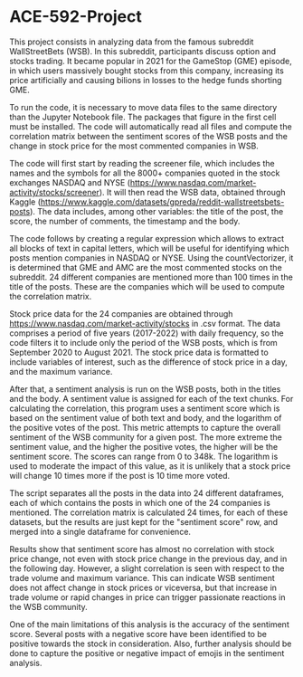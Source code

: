 # ACE-592-Project
This project consists in analyzing data from the famous subreddit WallStreetBets (WSB). In this subreddit, participants discuss option and stocks trading. It became popular in 2021 for the GameStop (GME) episode, in which users massively bought stocks from this company, increasing its price artificially and causing bilions in losses to the hedge funds shorting GME.

To run the code, it is necessary to move data files to the same directory than the Jupyter Notebook file. The packages that figure in the first cell must be installed. The code will automatically read all files and compute the correlation matrix between the sentiment scores of the WSB posts and the change in stock price for the most commented companies in WSB.

The code will first start by reading the screener file, which includes the names and the symbols for all the 8000+ companies quoted in the stock exchanges NASDAQ and NYSE (https://www.nasdaq.com/market-activity/stocks/screener). It will then read the WSB data, obtained through Kaggle (https://www.kaggle.com/datasets/gpreda/reddit-wallstreetsbets-posts). The data includes, among other variables: the title of the post, the score, the number of comments, the timestamp and the body.  

The code follows by creating a regular expression which allows to extract all blocks of text in capital letters, which will be useful for identifying which posts mention companies in NASDAQ or NYSE. Using the countVectorizer, it is determined that GME and AMC are the most commented stocks on the subreddit. 24 different companies are mentioned more than 100 times in the title of the posts. These are the companies which will be used to compute the correlation matrix.

Stock price data for the 24 companies are obtained through https://www.nasdaq.com/market-activity/stocks in .csv format. The data comprises a period of five years (2017-2022) with daily frequency, so the code filters it to include only the period of the WSB posts, which is from September 2020 to August 2021. The stock price data is formatted to include variables of interest, such as the difference of stock price in a day, and the maximum variance.

After that, a sentiment analysis is run on the WSB posts, both in the titles and the body. A sentiment value is assigned for each of the text chunks. For calculating the correlation, this program uses a sentiment score which is based on the sentiment value of both text and body, and the logarithm of the positive votes of the post. This metric attempts to capture the overall sentiment of the WSB community for a given post. The more extreme the sentiment value, and the higher the positive votes, the higher will be the sentiment score. The scores can range from 0 to 348k. The logarithm is used to moderate the impact of this value, as it is unlikely that a stock price will change 10 times more if the post is 10 time more voted.

The script separates all the posts in the data into 24 different dataframes, each of which contains the posts in which one of the 24 companies is mentioned. The correlation matrix is calculated 24 times, for each of these datasets, but the results are just kept for the "sentiment score" row, and merged into a single dataframe for convenience.

Results show that sentiment score has almost no correlation with stock price change, not even with stock price change in the previous day, and in the following day. However, a slight correlation is seen with respect to the trade volume and maximum variance. This can indicate WSB sentiment does not affect change in stock prices or viceversa, but that increase in trade volume or rapid changes in price can trigger passionate reactions in the WSB community.

One of the main limitations of this analysis is the accuracy of the sentiment score. Several posts with a negative score have been identified to be positive towards the stock in consideration. Also, further analysis should be done to capture the positive or negative impact of emojis in the sentiment analysis.